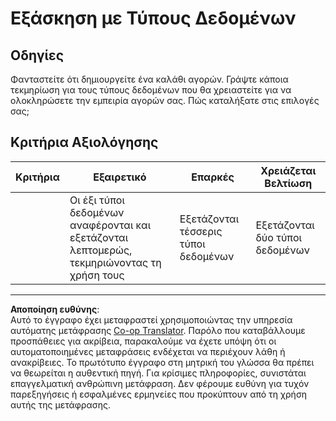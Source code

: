 <!--
CO_OP_TRANSLATOR_METADATA:
{
  "original_hash": "3869244ceda606c4969d8cdd82679867",
  "translation_date": "2025-08-26T21:50:15+00:00",
  "source_file": "2-js-basics/1-data-types/assignment.md",
  "language_code": "el"
}
-->
# Εξάσκηση με Τύπους Δεδομένων

## Οδηγίες

Φανταστείτε ότι δημιουργείτε ένα καλάθι αγορών. Γράψτε κάποια τεκμηρίωση για τους τύπους δεδομένων που θα χρειαστείτε για να ολοκληρώσετε την εμπειρία αγορών σας. Πώς καταλήξατε στις επιλογές σας;

## Κριτήρια Αξιολόγησης

Κριτήρια | Εξαιρετικό | Επαρκές | Χρειάζεται Βελτίωση
--- | --- | --- | --- |
||Οι έξι τύποι δεδομένων αναφέρονται και εξετάζονται λεπτομερώς, τεκμηριώνοντας τη χρήση τους|Εξετάζονται τέσσερις τύποι δεδομένων|Εξετάζονται δύο τύποι δεδομένων|

---

**Αποποίηση ευθύνης**:  
Αυτό το έγγραφο έχει μεταφραστεί χρησιμοποιώντας την υπηρεσία αυτόματης μετάφρασης [Co-op Translator](https://github.com/Azure/co-op-translator). Παρόλο που καταβάλλουμε προσπάθειες για ακρίβεια, παρακαλούμε να έχετε υπόψη ότι οι αυτοματοποιημένες μεταφράσεις ενδέχεται να περιέχουν λάθη ή ανακρίβειες. Το πρωτότυπο έγγραφο στη μητρική του γλώσσα θα πρέπει να θεωρείται η αυθεντική πηγή. Για κρίσιμες πληροφορίες, συνιστάται επαγγελματική ανθρώπινη μετάφραση. Δεν φέρουμε ευθύνη για τυχόν παρεξηγήσεις ή εσφαλμένες ερμηνείες που προκύπτουν από τη χρήση αυτής της μετάφρασης.
